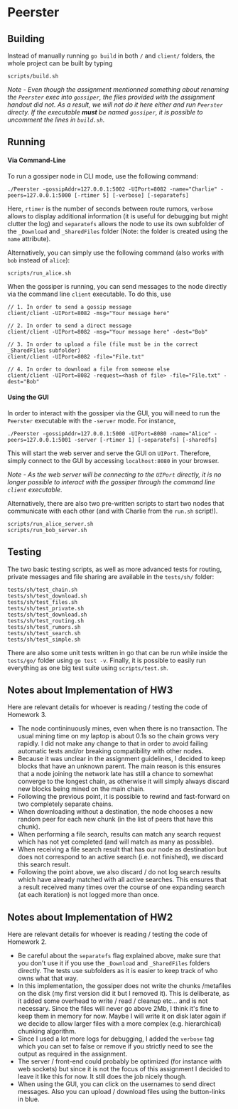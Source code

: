 # Peerster


## Building

Instead of manually running `go build` in both `/` and `client/` folders, the whole project can be built by typing
```
scripts/build.sh
```

*Note - Even though the assignment mentionned something about renaming the `Peerster` exec into `gossiper`, the files provided with the assignment handout did not. As a result, we will not do it here either and run `Peerster` directy. If the executable **must** be named `gossiper`, it is possible to uncomment the lines in `build.sh`*.

## Running

#### Via Command-Line

To run a gossiper node in CLI mode, use the following command:
```
./Peerster -gossipAddr=127.0.0.1:5002 -UIPort=8082 -name="Charlie" -peers=127.0.0.1:5000 [-rtimer 5] [-verbose] [-separatefs]
```

Here, `rtimer` is the number of seconds between route rumors, `verbose` allows to display additional information (it is useful for debugging but might clutter the log) and `separatefs` allows the node to use its own subfolder of the `_Download` and `_SharedFiles` folder (Note: the folder is created using the `name` attribute).


Alternatively, you can simply use the following command (also works with `bob` instead of `alice`):
```
scripts/run_alice.sh
```

When the gossiper is running, you can send messages to the node directly via the command line `client` executable. To do this, use

```
// 1. In order to send a gossip message
client/client -UIPort=8082 -msg="Your message here"

// 2. In order to send a direct message
client/client -UIPort=8082 -msg="Your message here" -dest="Bob"

// 3. In order to upload a file (file must be in the correct _SharedFiles subfolder)
client/client -UIPort=8082 -file="File.txt"

// 4. In order to download a file from someone else
client/client -UIPort=8082 -request=<hash of file> -file="File.txt" -dest="Bob"
```

#### Using the GUI

In order to interact with the gossiper via the GUI, you will need to run the `Peerster` executable with the `-server` mode. For instance,

```
./Peerster -gossipAddr=127.0.0.1:5000 -UIPort=8080 -name="Alice" -peers=127.0.0.1:5001 -server [-rtimer 1] [-separatefs] [-sharedfs]
```

This will start the web server and serve the GUI on `UIPort`. Therefore, simply connect to the GUI by accessing `localhost:8080` in your browser.

*Note - As the web server will be connecting to the `UIPort` directly, it is no longer possible to interact with the gossiper through the command line `client` executable.*

Alternatively, there are also two pre-written scripts to start two nodes that communicate with each other (and with Charlie from the `run.sh` script!). 

```
scripts/run_alice_server.sh
scripts/run_bob_server.sh
```

## Testing

The two basic testing scripts, as well as more advanced tests for routing, private messages and file sharing are available in the `tests/sh/` folder:

```
tests/sh/test_chain.sh
tests/sh/test_download.sh
tests/sh/test_files.sh
tests/sh/test_private.sh
tests/sh/test_download.sh
tests/sh/test_routing.sh
tests/sh/test_rumors.sh
tests/sh/test_search.sh
tests/sh/test_simple.sh
```

There are also some unit tests written in go that can be run while inside the `tests/go/` folder using `go test -v`. Finally, it is possible to easily run everything as one big test suite using `scripts/test.sh`.

## Notes about Implementation of HW3

Here are relevant details for whoever is reading / testing the code of Homework 3.

- The node contininuously mines, even when there is no transaction. The usual mining time on my laptop is about 0.1s so the chain grows very rapidly. I did not make any change to that in order to avoid failing automatic tests and/or breaking compatibility with other nodes.
- Because it was unclear in the assignment guidelines, I decided to keep blocks that have an unknown parent. The main reason is this ensures that a node joining the network late has still a chance to somewhat converge to the longest chain, as otherwise it will simply always discard new blocks being mined on the main chain.
- Following the previous point, it is possible to rewind and fast-forward on two completely separate chains.
- When downloading without a destination, the node chooses a new random peer for each new chunk (in the list of peers that have this chunk).
- When performing a file search, results can match any search request which has not yet completed (and will match as many as possible).
- When receiving a file search result that has our node as destination but does not correspond to an active search (i.e. not finished), we discard this search result. 
- Following the point above, we also discard / do not log search results which have already matched with all active searches. This ensures that a result received many times over the course of one expanding search (at each iteration) is not logged more than once.

## Notes about Implementation of HW2

Here are relevant details for whoever is reading / testing the code of Homework 2.

- Be careful about the `separatefs` flag explained above, make sure that you don't use it if you use the `_Download` and `_SharedFiles` folders directly. The tests use subfolders as it is easier to keep track of who owns what that way.
- In this implementation, the gossiper does not write the chunks /metafiles on the disk (my first version did it but I removed it). This is deliberate, as it added some overhead to write / read / cleanup etc... and is not necessary. Since the files will never go above 2Mb, I think it's fine to keep them in memory for now. Maybe I will write it on disk later again if we decide to allow larger files with a more complex (e.g. hierarchical) chunking algorithm.
- Since I used a lot more logs for debugging, I added the `verbose` tag which you can set to false or remove if you strictly need to see the output as required in the assignment. 
- The server / front-end could probably be optimized (for instance with web sockets) but since it is not the focus of this assignment I decided to leave it like this for now. It still does the job nicely though.
- When using the GUI, you can click on the usernames to send direct messages. Also you can upload / download files using the button-links in blue.
